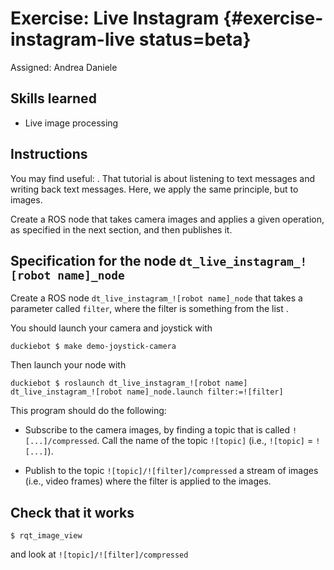 # Exercise: Live Instagram {#exercise-instagram-live status=beta}

Assigned: Andrea Daniele

## Skills learned

* Live image processing

## Instructions

You may find useful: [](#ros-python-howto).
That tutorial is about listening to text messages and writing back
text messages. Here, we apply the same principle, but to images.

Create a ROS node that takes camera images and applies a given operation,
as specified in the next section, and then publishes it.


## Specification for the node `dt_live_instagram_![robot name]_node`

Create a ROS node `dt_live_instagram_![robot name]_node` that takes a parameter called `filter`, where the filter is something from the list [](#instagram-filters).

You should launch your camera and joystick with

    duckiebot $ make demo-joystick-camera

Then launch your node with

    duckiebot $ roslaunch dt_live_instagram_![robot name] dt_live_instagram_![robot name]_node.launch filter:=![filter]

This program should do the following:

- Subscribe to the camera images, by finding
a topic that is called `![...]/compressed`. Call the name of the
topic `![topic]` (i.e., `![topic]` = `![...]`).

- Publish to the topic `![topic]/![filter]/compressed` a stream of images (i.e., video frames)
where the filter is applied to the images.


## Check that it works

    $ rqt_image_view

and look at `![topic]/![filter]/compressed`
